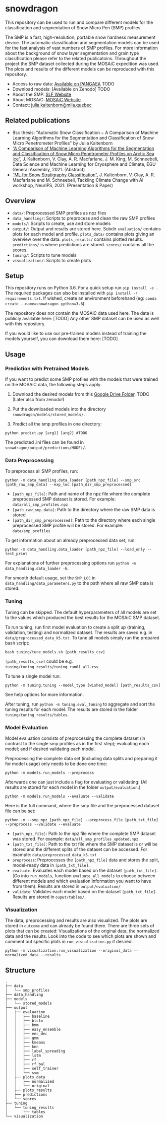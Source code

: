 # snowdragon

This repository can be used to run and compare different models for the classification and segmentation of Snow Micro Pen (SMP) profiles.  

The SMP is a fast, high-resolution, portable snow hardness measurement device. The automatic classification and segmentation models can be used for the fast analysis of vast numbers of SMP profiles. For more information about the background of snow layer segmentation and grain type classification please refer to the related publicatoins. Throughout the project the SMP dataset collected during the MOSAiC expedition was used. The plots and results of the different models can be reproduced with this repository.

* Access to raw data: [Available on PANGAEA]() TODO
* Download models: [Available on Zenodo] TODO
* About the SMP: [SLF Website](https://www.slf.ch/en/ueber-das-slf/versuchsanlagen-und-labors/kaeltelabor/snowmicropenr.html)
* About MOSAiC: [MOSAiC Website](https://mosaic-expedition.org/)
* Contact: [julia.kaltenborn@mila.quebec](mailto:julia.kaltenborn@mila.quebec)

## Related publications
* Bsc thesis: "Automatic Snow Classification − A Comparison of Machine Learning Algorithms for the Segmentation and Classification of Snow Micro Penetrometer Profiles" by Julia Kaltenborn
* [“A Comparison of Machine Learning Algorithms for the Segmentation and Classification of Snow Micro Penetrometer Profiles on Arctic Sea Ice”](https://meetingorganizer.copernicus.org/EGU21/EGU21-15637.html), J. Kaltenborn, V. Clay, A. R. Macfarlane, J. M. King, M. Schneebeli, Data Science and Machine Learning for Cryosphere and Climate, EGU General Assembly, 2021. (Abstract)
* [“ML for Snow Stratigraphy Classification”](https://www.climatechange.ai/papers/neurips2021/48), J. Kaltenborn, V. Clay, A. R. Macfarlane and M. Schneebeli, Tackling Climate Change with AI workshop, NeurIPS, 2021. (Presentation & Paper)


## Overview

* ``data/``: Preprocessed SMP profiles as npz files
* ``data_handling/``: Scripts to preprocess and clean the raw SMP profiles
* ``models/``: Scripts to create, use and store models
* ``output/``: Output and results are stored here. Subdir ``evaluation/`` contains plots for each model and profile. ``plots_data/`` contains plots giving an overview over the data. ``plots_results/`` contains plotted results. ``predictions/`` is where predictions are stored. ``scores/`` contains all the scores.
* ``tuning/``: Scripts to tune models
* ``visualization/``: Scripts to create plots

## Setup

This repository runs on Python 3.6. For a quick setup run ``pip install -e .`` The required packages can also be installed with ``pip install -r requirements.txt``. If wished, create an environment beforehand (eg: ``conda create --name=snowdragon python=3.6``).  

The repository does not contain the MOSAiC data used here. The data is publicly available here: [TODO]
Any other SMP dataset can be used as well with this repository.

If you would like to use our pre-trained models instead of training the models yourself, you can download them here: [TODO]

## Usage

### Prediction with Pretrained Models

If you want to predict some SMP profiles with the models that were trained on the MOSAiC data, the following steps apply:

1. Download the desired models from this [Google Drive Folder](https://drive.google.com/drive/folders/1Rfze6Q95O_zkBbwU67I8eQCl5KFnGayv?usp=sharing). TODO
(Later also from zenodo!)

2. Put the downloaded models into the directory ``snowdragon/models/stored_models/``.

3. Predict all the smp profiles in one directory:

```
python predict.py [arg1] [arg2] #TODO
```

The predicted .ini files can be found in ``snowdragon/output/predictions/MODEL/``.

### Data Preprocessing

To preprocess all SMP profiles, run:

```
python -m data_handling.data_loader [path_npz_file] --smp_src [path_raw_smp_data] --exp_loc [path_dir_smp_preprocessed]
```

* ``[path_npz_file]``: Path and name of the npz file where the complete preprocessed SMP dataset is stored. For example: ``data/all_smp_profiles.npz``
* ``[path_raw_smp_data]``: Path to the directory where the raw SMP data is stored
* ``[path_dir_smp_preprocessed]``: Path to the directory where each single preprocessed SMP profile will be stored. For example: ``data/smp_profiles``

To get information about an already preprocessed data set, run:
```
python -m data_handling.data_loader [path_npz_file] --load_only --test_print
```

For explanations of further preprocessing options run ``python -m data_handling.data_loader -h``.

For smooth default usage, set the ``SMP_LOC`` in ``data_handling/data_parameters.py`` to the path where all raw SMP data is stored.

### Tuning

Tuning can be skipped. The default hyperparameters of all models are set to the values which produced the best results for the MOSAiC SMP dataset.

To run tuning, run first model evaluation to create a split up (training, validation, testing) and normalized dataset. The results are saved e.g. in ``data/preprocessed_data_k5.txt``. To tune all models simply run the prepared bash script:

```
bash tuning/tune_models.sh [path_results_csv]
```

``[path_results_csv]`` could be e.g. ``tuning/tuning_results/tuning_run01_all.csv``.

To tune a single model run:

```
python -m tuning.tuning --model_type [wished_model] [path_results_csv]
```
See help options for more information.

After tuning, run ``python -m tuning.eval_tuning`` to aggregate and sort the tuning results for each model. The results are stored in the folder ``tuning/tuning_results/tables``.


### Model Evaluation

Model evaluation consists of preprocessing the complete dataset (in contrast to the single smp profiles as in the first step); evaluating each model; and if desired validating each model.

Preprocessing the complete data set (including data splits and preparing it for model usage) only needs to be done one time:

```
python -m models.run_models --preprocess
```

Afterwards one can just include a flag for evaluating or validating: (All results are stored for each model in the folder ``output/evaluation``.)

```
python -m models.run_models --evaluate --validate
```

Here is the full command, where the smp file and the preprocessed dataset file can be set:

```
python -m --smp_npz [path_npz_file] --preprocess_file [path_txt_file] --preprocess --validate --evaluate
```

* ``[path_npz_file]``: Path to the npz file where the complete SMP dataset was stored. For example: ``data/all_smp_profiles_updated.npz``
* ``[path_txt_file]``: Path to the txt file where the SMP dataset is or will be stored and the different splits of the dataset can be accessed. For example: ``data/preprocessed_data_k5.txt``
* ``preprocess``: Preprocesses the ``[path_npz_file]`` data and stores the split, model-ready data in ``[path_txt_file]``.
* ``evaluate``: Evaluates each model based on the dataset ``[path_txt_file]``. (Go into ``run_models``, function ``evaluate_all_models`` to choose between different models and which evaluation information you want to have from them). Results are stored in ``output/evaluation/``
* ``validate``: Validates each model based on the dataset ``[path_txt_file]``. Results are stored in ``ouput/tables/``.

### Visualization

The data, preprocessing and results are also visualized. The plots are stored in ``outcome`` and can already be found there. There are three sets of plots that can be created: Visualizations of the original data, the normalized data and the results. Look into the code to see which plots are shown and comment out specific plots in ``run_visualization.py`` if desired.

```
python -m visualization.run_visualization --original_data --normalized_data --results
```

## Structure

```
.
├── data
│   └── smp_profiles
├── data_handling
├── models
│   └── stored_models
├── output
│   ├── evaluation
│   │   ├── baseline
│   │   ├── blstm
│   │   ├── bmm
│   │   ├── easy_ensemble
│   │   ├── enc_dec
│   │   ├── gmm
│   │   ├── kmeans
│   │   ├── knn
│   │   ├── label_spreading
│   │   ├── lstm
│   │   ├── rf
│   │   ├── rf_bal
│   │   ├── self_trainer
│   │   └── svm
│   ├── plots_data
│   │   ├── normalized
│   │   └── original
│   ├── plots_results
│   ├── predictions
│   └── scores
├── tuning
│   └── tuning_results
│       └── tables
└── visualization
```
